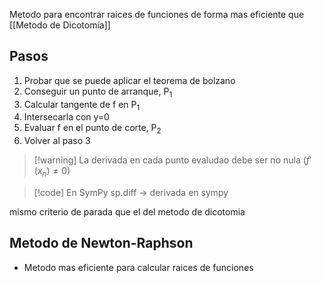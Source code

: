 Metodo para encontrar raices de funciones de forma mas eficiente que [[Metodo de Dicotomía]]

## Pasos
1. Probar que se puede aplicar el teorema de bolzano
2. Conseguir un punto de arranque, P$_1$
3. Calcular tangente de f en P$_1$ 
4. Intersecarla con y=0
5. Evaluar f en el punto de corte, P$_2$
6. Volver al paso 3

> [!warning] La derivada en cada punto evaludao debe ser no nula ($f'(x_n)\neq 0$)

> [!code] En SymPy
> sp.diff -> derivada en sympy

mismo criterio de parada que el del metodo de dicotomia


## Metodo de Newton-Raphson
- Metodo mas eficiente para calcular raices de funciones